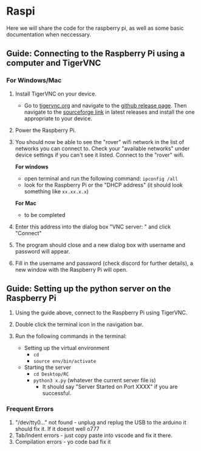 # Raspi

Here we will share the code for the raspberry pi, as well as some basic documentation when neccessary.

## Guide: Connecting to the Raspberry Pi using a computer and TigerVNC

### For Windows/Mac

1. Install TigerVNC on your device.
	- Go to [tigervnc.org](https://tigervnc.org/) and navigate to the [github release page](https://github.com/TigerVNC/tigervnc/releases). Then navigate to the [sourceforge link](https://sourceforge.net/projects/tigervnc/files/stable/1.15.0/) in latest releases and install the one appropriate to your device.

2. Power the Raspberry Pi.

3. You should now be able to see the "rover" wifi network in the list of networks you can connect to. Check your "available networks" under device settings if you can't see it listed. Connect to the "rover" wifi. 

	**For windows**
	- open terminal and run the following command:
	  ``` ipconfig /all ```
	- look for the Raspberry Pi or the "DHCP address" (it should look something like ``` xx.xx.x.x ```)
	
	**For Mac**
	- to be completed

4. Enter this address into the dialog box "VNC server: " and click "Connect"

5. The program should close and a new dialog box with username and password will appear.

6. Fill in the username and password (check discord for further details), a new window with the Raspberry Pi will open.

## Guide: Setting up the python server on the Raspberry Pi

1. Using the guide above, connect to the Raspberry Pi using TigerVNC.

2. Double click the terminal icon in the navigation bar.

3. Run the following commands in the terminal:
	- Setting up the virtual environment
	    - ```cd```
	    - ```source env/bin/activate```
	- Starting the server
	    - ```cd Desktop/RC```
	    - ```python3 x.py``` (whatever the current server file is)
     		- It should say "Server Started on Port XXXX" if you are successful.

### Frequent Errors

1. "/dev/tty0..." not found - unplug and replug the USB to the arduino it should fix it. If it doesnt well o777
2. Tab/Indent errors - just copy paste into vscode and fix it there.
3. Compilation errors - yo code bad fix it
